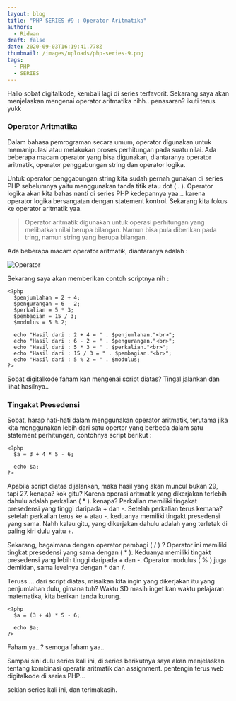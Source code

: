 ```yaml
---
layout: blog
title: "PHP SERIES #9 : Operator Aritmatika"
authors:
  - Ridwan
draft: false
date: 2020-09-03T16:19:41.778Z
thumbnail: /images/uploads/php-series-9.png
tags:
  - PHP
  - SERIES
---
```

Hallo sobat digitalkode, kembali lagi di series terfavorit. Sekarang saya akan menjelaskan mengenai operator aritmatika nihh.. penasaran? ikuti terus yukk

### Operator Aritmatika

Dalam bahasa pemrograman secara umum, operator digunakan untuk memanipulasi atau melakukan proses perhitungan pada suatu nilai. Ada beberapa macam operator yang bisa digunakan, diantaranya operator aritmatik, operator penggabungan string dan operator logika.

Untuk operator penggabungan string kita sudah pernah gunakan di series PHP sebelumnya yaitu menggunakan tanda titik atau dot ( . ). Operator logika akan kita bahas nanti di series PHP kedepannya yaa... karena operator logika bersangatan dengan statement kontrol. Sekarang kita fokus ke operator aritmatik yaa.

> Operator aritmatik digunakan untuk operasi perhitungan yang melibatkan nilai berupa bilangan. Namun bisa pula diberikan pada tring, namun string yang berupa bilangan.

Ada beberapa macam operator aritmatik, diantaranya adalah :

![](/images/uploads/operator.png "Operator")

Sekarang saya akan memberikan contoh scriptnya nih :

```
<?php
  $penjumlahan = 2 + 4;
  $pengurangan = 6 - 2;
  $perkalian = 5 * 3;
  $pembagian = 15 / 3;
  $modulus = 5 % 2;
  
  echo "Hasil dari : 2 + 4 = " . $penjumlahan."<br>";
  echo "Hasil dari : 6 - 2 = " . $pengurangan."<br>";
  echo "Hasil dari : 5 * 3 = " . $perkalian."<br>";
  echo "Hasil dari : 15 / 3 = " . $pembagian."<br>";
  echo "Hasil dari : 5 % 2 = " . $modulus;
?>
```

Sobat digitalkode faham kan mengenai script diatas? Tingal jalankan dan lihat hasilnya..

### Tingakat Presedensi

Sobat, harap hati-hati dalam menggunakan operator aritmatik, terutama jika kita menggunakan lebih dari satu opertor yang berbeda dalam satu statement perhitungan, contohnya script berikut :

```
<?php
  $a = 3 + 4 * 5 - 6;
  
  echo $a;
?>
```

Apabila script diatas dijalankan, maka hasil yang akan muncul bukan 29, tapi 27. kenapa? kok gitu? Karena operasi aritmatik yang dikerjakan terlebih dahulu adalah perkalian ( * ). kenapa? Perkalian memiliki tingakat presedensi yang tinggi daripada + dan -. Setelah perkalian terus kemana? setelah perkalian terus ke + atau -. keduanya memiliki tingakt presedensi yang sama. Nahh kalau gitu, yang dikerjakan dahulu adalah yang terletak di paling kiri dulu yaitu +.

Sekarang, bagaimana dengan operator pembagi ( / ) ? Operator ini memiliki tingkat presedensi yang sama dengan ( \* ). Keduanya memiliki tingakt presedensi yang lebih tinggi daripada + dan -. Operator modulus ( % ) juga demikian, sama levelnya dengan \* dan /.

Teruss.... dari script diatas, misalkan kita ingin yang dikerjakan itu yang penjumlahan dulu, gimana tuh? Waktu SD masih inget kan waktu pelajaran matematika, kita berikan tanda kurung.

```
<?php
  $a = (3 + 4) * 5 - 6;
  
  echo $a;
?>
```

Faham ya...? semoga faham yaa..

Sampai sini dulu series kali ini, di series berikutnya saya akan menjelaskan tentang kombinasi operatir aritmatik dan assignment. pentengin terus web digitalkode di series PHP...

sekian series kali ini, dan terimakasih.